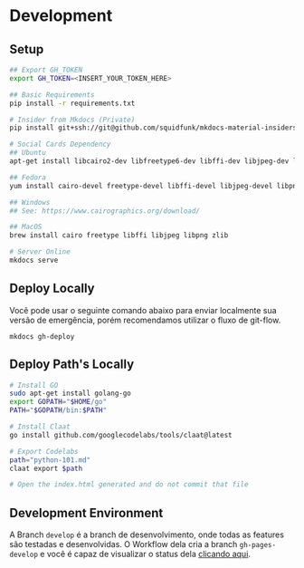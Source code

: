 # Development

## Setup

```bash
## Export GH_TOKEN
export GH_TOKEN=<INSERT_YOUR_TOKEN_HERE>

## Basic Requirements
pip install -r requirements.txt

# Insider from Mkdocs (Private)
pip install git+ssh://git@github.com/squidfunk/mkdocs-material-insiders.git

# Social Cards Dependency
## Ubuntu
apt-get install libcairo2-dev libfreetype6-dev libffi-dev libjpeg-dev libpng-dev libz-dev

## Fedora
yum install cairo-devel freetype-devel libffi-devel libjpeg-devel libpng-devel zlib-devel

## Windows
## See: https://www.cairographics.org/download/

## MacOS
brew install cairo freetype libffi libjpeg libpng zlib

# Server Online
mkdocs serve
```

## Deploy Locally

Você pode usar o seguinte comando abaixo para enviar localmente sua versão de emergência, porém recomendamos utilizar o fluxo de git-flow.

```
mkdocs gh-deploy
```

## Deploy Path's Locally

```bash
# Install GO
sudo apt-get install golang-go
export GOPATH="$HOME/go"
PATH="$GOPATH/bin:$PATH"

# Install Claat
go install github.com/googlecodelabs/tools/claat@latest

# Export Codelabs
path="python-101.md"
claat export $path

# Open the index.html generated and do not commit that file
```


## Development Environment

A Branch `develop` é a branch de desenvolvimento, onde todas as features são testadas e desenvolvidas. O Workflow dela cria a branch `gh-pages-develop` e você é capaz de visualizar o status dela [clicando aqui](https://raw.githack.com/codaqui/institucional/gh-pages-develop/index.html).
